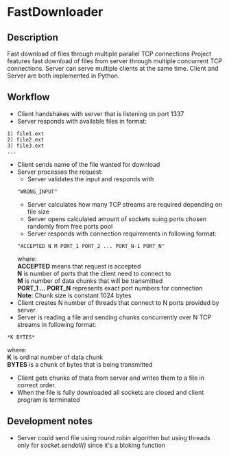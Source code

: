 # FastDownloader

## Description
Fast download of files through multiple parallel TCP connections
Project features fast download of files from server through multiple concurrent TCP connections. Server can serve multiple clients at the same time. Client and Server are both implemented in Python.

## Workflow
- Client handshakes with server that is listening on port 1337
- Server responds with available files in format:
```
1) file1.ext
2) file2.ext
3) file3.ext
...
```
- Client sends name of the file wanted for download
- Server processes the request:
    - Server validates the input and responds with
    ```
    "WRONG_INPUT"
    ```
    - Server calculates how many TCP streams are required depending on file size
    - Server opens calculated amount of sockets suing ports chosen randomly from free ports pool
    - Server responds with connection requirements in following format:
    ```
    "ACCEPTED N M PORT_1 PORT_2 ... PORT_N-1 PORT_N"
    ```
    where: <br />
    **ACCEPTED** means that request is accepted <br />
    **N** is number of ports that the client need to connect to <br />
    **M** is number of data chunks that will be transmitted <br />
    **PORT_1 ... PORT_N** represents exact port numbers for connection <br />
    **Note**: Chunk size is constant 1024 bytes 
- Client creates N number of threads that connect to N ports provided by server
- Server is reading a file and sending chunks concurrently over N TCP streams in following format:
```
*K BYTES*
```
where: <br />
**K** is ordinal number of data chunk <br />
**BYTES** is a chunk of bytes that is being transmitted
- Client gets chunks of thata from server and writes them to a file in correct order. 
- When the file is fully downloaded all sockets are closed and client program is terminated

## Development notes
- Server could send file using round robin algorithm but using threads only for *socket.sendall()* since it's a bloking function